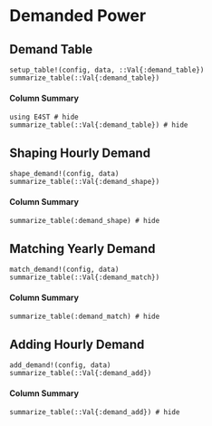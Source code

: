 # Demanded Power

## Demand Table

```@docs
setup_table!(config, data, ::Val{:demand_table})
summarize_table(::Val{:demand_table})
```

#### Column Summary
```@example demand
using E4ST # hide
summarize_table(::Val{:demand_table}) # hide
```

## Shaping Hourly Demand

```@docs
shape_demand!(config, data)
summarize_table(::Val{:demand_shape})
```

#### Column Summary
```@example demand
summarize_table(:demand_shape) # hide
```

## Matching Yearly Demand
```@docs
match_demand!(config, data)
summarize_table(::Val{:demand_match})
```

#### Column Summary
```@example demand
summarize_table(:demand_match) # hide
```

## Adding Hourly Demand
```@docs
add_demand!(config, data)
summarize_table(::Val{:demand_add})
```

#### Column Summary
```@example demand
summarize_table(::Val{:demand_add}) # hide
```



